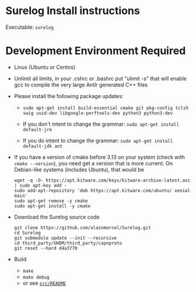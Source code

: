 # Surelog Install instructions

Executable: `surelog`

# Development Environment Required

* Linux (Ubuntu or Centos)

* Unlimit all limits, in your .cshrc or .bashrc put "ulimit -s"
  that will enable gcc to compile the very large Antlr generated C++ files

* Please install the following package updates:

   * `sudo apt-get install build-essential cmake git pkg-config tclsh swig uuid-dev libgoogle-perftools-dev python3 python3-dev`

   * If you don't intent to change the grammar: `sudo apt-get install default-jre`

   * If you do intent to change the grammar: `sudo apt-get install default-jdk ant`

* If you have a version of cmake before 3.13 on your system
  (check with `cmake --version`), you need get a version that is more current.
  On Debian-like systems (includes Ubuntu), that would be
  ```
  wget -q -O- https://apt.kitware.com/keys/kitware-archive-latest.asc | sudo apt-key add -
  sudo add-apt-repository 'deb https://apt.kitware.com/ubuntu/ xenial main'
  sudo apt-get remove -y cmake
  sudo apt-get install -y cmake
  ```

* Download the Surelog source code
  ```
  git clone https://github.com/alainmarcel/Surelog.git
  cd Surelog
  git submodule update --init --recursive
  cd third_party/UHDM/third_party/capnproto
  git reset --hard d4a3770
  ```

* Build
  * `make`
  * `make debug`
  * or see [`src/README`](./src/README.md)
